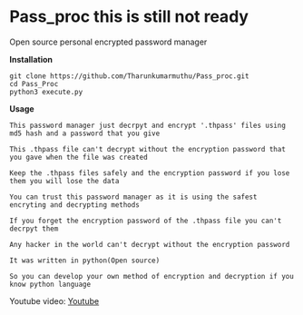 # Pass_proc this is still not ready
Open source personal encrypted password manager

**Installation**

```
git clone https://github.com/Tharunkumarmuthu/Pass_proc.git
cd Pass_Proc
python3 execute.py
```

**Usage**
```
This password manager just decrpyt and encrypt '.thpass' files using md5 hash and a password that you give

This .thpass file can't decrypt without the encryption password that you gave when the file was created

Keep the .thpass files safely and the encryption password if you lose them you will lose the data

You can trust this password manager as it is using the safest encryting and decrypting methods

If you forget the encryption password of the .thpass file you can't decrpyt them

Any hacker in the world can't decrypt without the encryption password

It was written in python(Open source)

So you can develop your own method of encryption and decryption if you know python language
```
Youtube video:
[Youtube](http://github.com)
